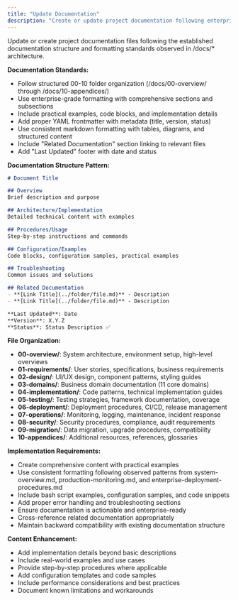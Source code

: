 ```yaml
---
title: "Update Documentation"
description: "Create or update project documentation following enterprise standards"
---
```


Update or create project documentation files following the established documentation structure and formatting standards observed in /docs/* architecture.

**Documentation Standards:**
- Follow structured 00-10 folder organization (/docs/00-overview/ through /docs/10-appendices/)
- Use enterprise-grade formatting with comprehensive sections and subsections
- Include practical examples, code blocks, and implementation details
- Add proper YAML frontmatter with metadata (title, version, status)
- Use consistent markdown formatting with tables, diagrams, and structured content
- Include "Related Documentation" section linking to relevant files
- Add "Last Updated" footer with date and status

**Documentation Structure Pattern:**
```markdown
# Document Title

## Overview
Brief description and purpose

## Architecture/Implementation
Detailed technical content with examples

## Procedures/Usage
Step-by-step instructions and commands

## Configuration/Examples
Code blocks, configuration samples, practical examples

## Troubleshooting
Common issues and solutions

## Related Documentation
- **[Link Title](../folder/file.md)** - Description
- **[Link Title](../folder/file.md)** - Description

**Last Updated**: Date  
**Version**: X.Y.Z  
**Status**: Status Description ✅
```

**File Organization:**
- **00-overview/**: System architecture, environment setup, high-level overviews
- **01-requirements/**: User stories, specifications, business requirements
- **02-design/**: UI/UX design, component patterns, styling guides
- **03-domains/**: Business domain documentation (11 core domains)
- **04-implementation/**: Code patterns, technical implementation guides
- **05-testing/**: Testing strategies, framework documentation, coverage
- **06-deployment/**: Deployment procedures, CI/CD, release management
- **07-operations/**: Monitoring, logging, maintenance, incident response
- **08-security/**: Security procedures, compliance, audit requirements
- **09-migration/**: Data migration, upgrade procedures, compatibility
- **10-appendices/**: Additional resources, references, glossaries

**Implementation Requirements:**
- Create comprehensive content with practical examples
- Use consistent formatting following observed patterns from system-overview.md, production-monitoring.md, and enterprise-deployment-procedures.md
- Include bash script examples, configuration samples, and code snippets
- Add proper error handling and troubleshooting sections
- Ensure documentation is actionable and enterprise-ready
- Cross-reference related documentation appropriately
- Maintain backward compatibility with existing documentation structure

**Content Enhancement:**
- Add implementation details beyond basic descriptions  
- Include real-world examples and use cases
- Provide step-by-step procedures where applicable
- Add configuration templates and code samples
- Include performance considerations and best practices
- Document known limitations and workarounds